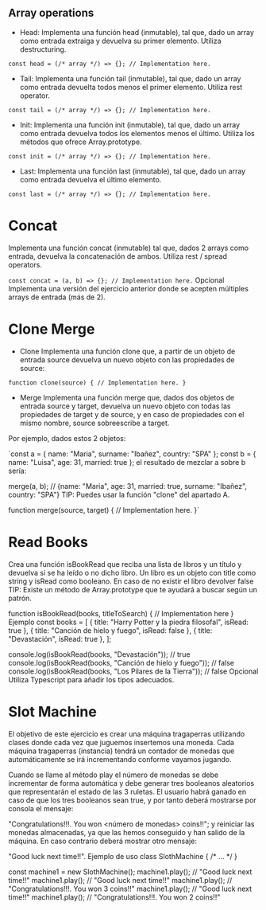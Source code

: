 ## Array operations
- Head:
Implementa una función head (inmutable), tal que, dado un array como entrada extraiga y devuelva su primer elemento. Utiliza destructuring.

`const head = (/* array */) => {}; // Implementation here.`
- Tail:
Implementa una función tail (inmutable), tal que, dado un array como entrada devuelta todos menos el primer elemento. Utiliza rest operator.

`const tail = (/* array */) => {}; // Implementation here.`
- Init:
Implementa una función init (inmutable), tal que, dado un array como entrada devuelva todos los elementos menos el último. Utiliza los métodos que ofrece Array.prototype.

`const init = (/* array */) => {}; // Implementation here.`
- Last:
Implementa una función last (inmutable), tal que, dado un array como entrada devuelva el último elemento.

`const last = (/* array */) => {}; // Implementation here.`
# Concat
Implementa una función concat (inmutable) tal que, dados 2 arrays como entrada, devuelva la concatenación de ambos. Utiliza rest / spread operators.

`const concat = (a, b) => {}; // Implementation here.`
Opcional
Implementa una versión del ejercicio anterior donde se acepten múltiples arrays de entrada (más de 2).

# Clone Merge
- Clone
Implementa una función clone que, a partir de un objeto de entrada source devuelva un nuevo objeto con las propiedades de source:

`function clone(source) {
  // Implementation here.
}`
- Merge
Implementa una función merge que, dados dos objetos de entrada source y target, devuelva un nuevo objeto con todas las propiedades de target y de source, y en caso de propiedades con el mismo nombre, source sobreescribe a target.

Por ejemplo, dados estos 2 objetos:

`const a = { name: "Maria", surname: "Ibañez", country: "SPA" };
const b = { name: "Luisa", age: 31, married: true };
el resultado de mezclar a sobre b sería:

merge(a, b); // {name: "Maria", age: 31, married: true, surname: "Ibañez", country: "SPA"}
TIP: Puedes usar la función "clone" del apartado A.

function merge(source, target) {
  // Implementation here.
}`
# Read Books
Crea una función isBookRead que reciba una lista de libros y un título y devuelva si se ha leído o no dicho libro. Un libro es un objeto con title como string y isRead como booleano. En caso de no existir el libro devolver false TIP: Existe un método de Array.prototype que te ayudará a buscar según un patrón.

function isBookRead(books, titleToSearch) {
  // Implementation here
}
Ejemplo
const books = [
  { title: "Harry Potter y la piedra filosofal", isRead: true },
  { title: "Canción de hielo y fuego", isRead: false },
  { title: "Devastación", isRead: true },
];

console.log(isBookRead(books, "Devastación")); // true
console.log(isBookRead(books, "Canción de hielo y fuego")); // false
console.log(isBookRead(books, "Los Pilares de la Tierra")); // false
Opcional
Utiliza Typescript para añadir los tipos adecuados.

# Slot Machine
El objetivo de este ejercicio es crear una máquina tragaperras utilizando clases donde cada vez que juguemos insertemos una moneda. Cada máquina tragaperras (instancia) tendrá un contador de monedas que automáticamente se irá incrementando conforme vayamos jugando.

Cuando se llame al método play el número de monedas se debe incrementar de forma automática y debe generar tres booleanos aleatorios que representarán el estado de las 3 ruletas. El usuario habrá ganado en caso de que los tres booleanos sean true, y por tanto deberá mostrarse por consola el mensaje:

"Congratulations!!!. You won <número de monedas> coins!!";
y reiniciar las monedas almacenadas, ya que las hemos conseguido y han salido de la máquina. En caso contrario deberá mostrar otro mensaje:

"Good luck next time!!".
Ejemplo de uso
class SlothMachine {
  /* ... */
}

const machine1 = new SlothMachine();
machine1.play(); // "Good luck next time!!"
machine1.play(); // "Good luck next time!!"
machine1.play(); // "Congratulations!!!. You won 3 coins!!"
machine1.play(); // "Good luck next time!!"
machine1.play(); // "Congratulations!!!. You won 2 coins!!"